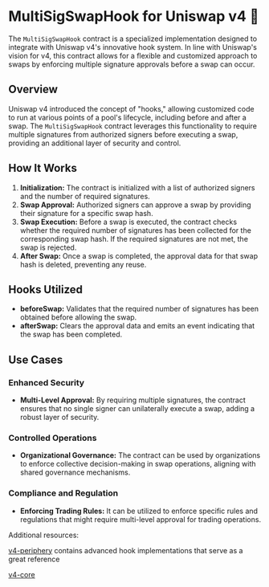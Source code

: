 # MultiSigSwapHook for Uniswap v4 🦄

The `MultiSigSwapHook` contract is a specialized implementation designed to integrate with Uniswap v4's innovative hook system. In line with Uniswap's vision for v4, this contract allows for a flexible and customized approach to swaps by enforcing multiple signature approvals before a swap can occur.

## Overview

Uniswap v4 introduced the concept of "hooks," allowing customized code to run at various points of a pool's lifecycle, including before and after a swap. The `MultiSigSwapHook` contract leverages this functionality to require multiple signatures from authorized signers before executing a swap, providing an additional layer of security and control.

## How It Works

1. **Initialization:** The contract is initialized with a list of authorized signers and the number of required signatures.
2. **Swap Approval:** Authorized signers can approve a swap by providing their signature for a specific swap hash.
3. **Swap Execution:** Before a swap is executed, the contract checks whether the required number of signatures has been collected for the corresponding swap hash. If the required signatures are not met, the swap is rejected.
4. **After Swap:** Once a swap is completed, the approval data for that swap hash is deleted, preventing any reuse.

## Hooks Utilized

- **beforeSwap:** Validates that the required number of signatures has been obtained before allowing the swap.
- **afterSwap:** Clears the approval data and emits an event indicating that the swap has been completed.

## Use Cases

### Enhanced Security

- **Multi-Level Approval:** By requiring multiple signatures, the contract ensures that no single signer can unilaterally execute a swap, adding a robust layer of security.

### Controlled Operations

- **Organizational Governance:** The contract can be used by organizations to enforce collective decision-making in swap operations, aligning with shared governance mechanisms.

### Compliance and Regulation

- **Enforcing Trading Rules:** It can be utilized to enforce specific rules and regulations that might require multi-level approval for trading operations.

Additional resources:

[v4-periphery](https://github.com/uniswap/v4-periphery) contains advanced hook implementations that serve as a great reference

[v4-core](https://github.com/uniswap/v4-core)

